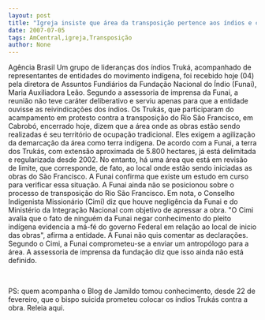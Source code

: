 ```yaml
---
layout: post
title: "Igreja insiste que área da transposição pertence aos índios e centra fogo na Funai"
date: 2007-07-05
tags: AmCentral,igreja,Transposição
author: None
---
```

Ag&ecirc;ncia Brasil 
Um grupo de lideran&ccedil;as dos &iacute;ndios Truk&aacute;, acompanhado de representantes de entidades do movimento ind&iacute;gena, foi recebido hoje (04) pela diretora de Assuntos Fundi&aacute;rios da Funda&ccedil;&atilde;o Nacional do &Iacute;ndio
(Funai), Maria Auxiliadora Le&atilde;o. Segundo a assessoria de imprensa da Funai, a reuni&atilde;o n&atilde;o teve car&aacute;ter deliberativo e serviu apenas para que a entidade ouvisse as reivindica&ccedil;&otilde;es dos &iacute;ndios.
Os Truk&aacute;s, que participaram do acampamento em protesto contra a transposi&ccedil;&atilde;o do Rio S&atilde;o Francisco, em Cabrob&oacute;, encerrado hoje, dizem que a &aacute;rea onde as obras est&atilde;o sendo realizadas &eacute; seu territ&oacute;rio de ocupa&ccedil;&atilde;o tradicional. Eles exigem a agiliza&ccedil;&atilde;o da demarca&ccedil;&atilde;o da &aacute;rea como terra ind&iacute;gena.
De acordo com a Funai, a terra dos Truk&aacute;s, com extens&atilde;o aproximada de 5.800 hectares, j&aacute; est&aacute; delimitada e regularizada desde 2002. No entanto, h&aacute; uma &aacute;rea que est&aacute; em revis&atilde;o de limite, que corresponde, de fato, ao local onde est&atilde;o sendo iniciadas as obras do S&atilde;o Francisco. A Funai confirma que existe um estudo em curso para verificar essa situa&ccedil;&atilde;o.
A Funai ainda n&atilde;o se posicionou sobre o processo de transposi&ccedil;&atilde;o do Rio S&atilde;o Francisco. Em nota, o Conselho Indigenista Mission&aacute;rio (Cimi) diz que houve neglig&ecirc;ncia da Funai e do Minist&eacute;rio da Integra&ccedil;&atilde;o Nacional com objetivo de apressar a obra.
&quot;O Cimi avalia que o fato de ningu&eacute;m da Funai negar conhecimento do pleito ind&iacute;gena evidencia a m&aacute;-f&eacute; do governo Federal em rela&ccedil;&atilde;o ao local de inicio das obras&quot;, afirma a entidade. A Funai n&atilde;o quis comentar as declara&ccedil;&otilde;es.
Segundo o Cimi, a Funai comprometeu-se a enviar um antrop&oacute;logo para a &aacute;rea. A assessoria de imprensa da funda&ccedil;&atilde;o diz que isso ainda n&atilde;o est&aacute; definido.

&nbsp;

PS: quem acompanha o Blog de Jamildo tomou conhecimento, desde 22 de fevereiro, que o bispo suicida prometeu colocar os &iacute;ndios Truk&aacute;s contra a obra. Releia aqui. 